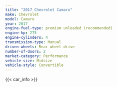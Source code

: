 ```yaml
---
title: "2017 Chevrolet Camaro"
make: Chevrolet
model: Camaro
year: 2017
engine-fuel-type: premium unleaded (recommended)
engine-hp: 275
engine-cylinders: 4
transmission-type: Manual
driven-wheels: Rear wheel drive
number-of-doors: 2
market-category: Performance
vehicle-size: Midsize
vehicle-style: Convertible
---
```


{{< car_info >}}

